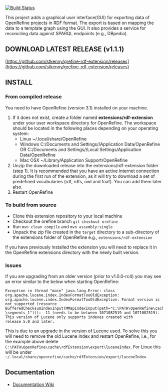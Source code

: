 [![Build Status](https://travis-ci.com/stkenny/grefine-rdf-extension.svg?branch=orefine)](https://travis-ci.com/stkenny/grefine-rdf-extension)

This project adds a graphical user interface(GUI) for exporting data of OpenRefine projects in RDF format. The export is based on mapping the data to a template graph using the GUI. It also provides a service for reconciling data against SPARQL endpoints (e.g., DBpedia).

## DOWNLOAD LATEST RELEASE (v1.1.1)
[https://github.com/stkenny/grefine-rdf-extension/releases](https://github.com/stkenny/grefine-rdf-extension/releases)

## INSTALL

### From compiled release
You need to have OpenRefine (version 3.1) installed on your machine.

1. If it does not exist, create a folder named **extensions/rdf-extension** under your user workspace directory for OpenRefine. The workspace should be located in the following places depending on your operating system:
    * Linux ~/.local/share/OpenRefine
    * Windows C:/Documents and Settings/<user>/Application Data/OpenRefine OR C:/Documents and Settings/<user>/Local Settings/Application Data/OpenRefine
    * Mac OSX ~/Library/Application Support/OpenRefine
2. Unzip the downloaded release into the extensions/rdf-extension folder (step 1).
It is recommended that you have an active internet connection during the first run of the extension, as it will try to download a set of predefined vocabularies (rdf, rdfs, owl and foaf). You can add them later also.
3. Restart OpenRefine

### To build from source
- Clone this extension repository to your local machine
- Checkout the orefine branch `git checkout orefine`
- Run `mvn clean compile` and `mvn assembly:single`
- Unpack the zip file created in the `target` directory to a sub-directory of the extensions folder of OpenRefine e.g., `extensions/rdf-extension`

If you have previously installed the extension you will need to replace it in the OpenRefine extensions directory with the newly built version.

### Issues
If you are upgrading from an older version (prior to v1.0.0-rc4) you may see an error similar to the below when starting OpenRefine:
```
Exception in thread "main" java.lang.Error: class org.apache.lucene.index.IndexFormatTooOldException:
org.apache.lucene.index.IndexFormatTooOldException: Format version is not supported (resource 
BufferedChecksumIndexInput(MMapIndexInput(path="C:\PATH\OpenRefine\cache\rdfExtension\export\luceneIndex
\segments_1"))): -11 (needs to be between 1071082519 and 1071082519). 
This version of Lucene only supports indexes created with 
release 5.0 and later. 
```
This is due to an upgrade in the version of Lucene used. 
To solve this you will need to remove the old Lucene index and restart OpenRefine, i.e., for the example above delete 
```C:\PATH\OpenRefine\cache\rdfExtension\export\luceneIndex```.
For Linux this will be under ```~/.local/share/openrefine/cache/rdfExtension/export/luceneIndex```

## Documentation
* [Documentation Wiki](https://github.com/stkenny/grefine-rdf-extension/wiki)
